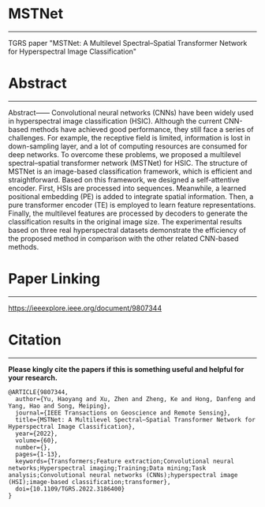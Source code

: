 # MSTNet
---------------------
TGRS paper "MSTNet: A Multilevel Spectral–Spatial Transformer Network for Hyperspectral Image Classification"
# Abstract
---------------------
Abstract—— Convolutional neural networks (CNNs) have been widely used in hyperspectral image classification (HSIC). Although the current CNN-based methods have achieved good performance, they still face a series of challenges. For example, the receptive field is limited, information is lost in down-sampling layer, and a lot of computing resources are consumed for deep networks. To overcome these problems, we proposed a multilevel spectral–spatial transformer network (MSTNet) for HSIC. The structure of MSTNet is an image-based classification framework, which is efficient and straightforward. Based on this framework, we designed a self-attentive encoder. First, HSIs are processed into sequences. Meanwhile, a learned positional embedding (PE) is added to integrate spatial information. Then, a pure transformer encoder (TE) is employed to learn feature representations. Finally, the multilevel features are processed by decoders to generate the classification results in the original image size. The experimental results based on three real hyperspectral datasets demonstrate the efficiency of the proposed method in comparison with the other related CNN-based methods.
# Paper Linking
---------------------
https://ieeexplore.ieee.org/document/9807344
# Citation
---------------------
**Please kingly cite the papers if this is something useful and helpful for your research.**

    @ARTICLE{9807344,
      author={Yu, Haoyang and Xu, Zhen and Zheng, Ke and Hong, Danfeng and Yang, Hao and Song, Meiping},
      journal={IEEE Transactions on Geoscience and Remote Sensing}, 
      title={MSTNet: A Multilevel Spectral–Spatial Transformer Network for Hyperspectral Image Classification}, 
      year={2022},
      volume={60},
      number={},
      pages={1-13},
      keywords={Transformers;Feature extraction;Convolutional neural networks;Hyperspectral imaging;Training;Data mining;Task analysis;Convolutional neural networks (CNNs);hyperspectral image (HSI);image-based classification;transformer},
      doi={10.1109/TGRS.2022.3186400}
    }
